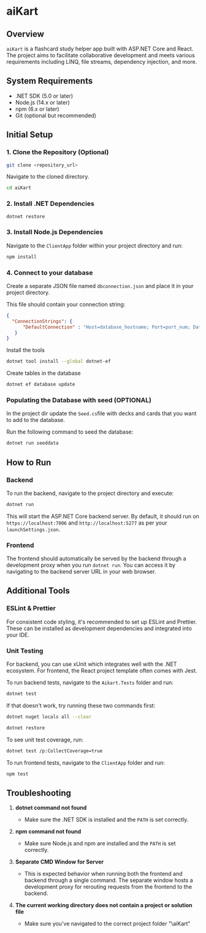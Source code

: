 # aiKart

## Overview

`aiKart` is a flashcard study helper app built with ASP.NET Core and React. The project aims to facilitate collaborative development and meets various requirements including LINQ, file streams, dependency injection, and more.

## System Requirements

- .NET SDK (5.0 or later)
- Node.js (14.x or later)
- npm (6.x or later)
- Git (optional but recommended)

## Initial Setup

### 1. Clone the Repository (Optional)

```bash
git clone <repository_url>
```

Navigate to the cloned directory.

```bash
cd aiKart
```

### 2. Install .NET Dependencies

```bash
dotnet restore
```

### 3. Install Node.js Dependencies

Navigate to the `ClientApp` folder within your project directory and run:

```bash
npm install
```

### 4. Connect to your database

Create a separate JSON file named `dbconnection.json` and place it in your project directory.

This file should contain your connection string:

```json
{
  "ConnectionStrings": {
      "DefaultConnection" : "Host=database_hostname; Port=port_num; Database=database_name; Username=database_username; Password=password"
   }
}
```

Install the tools

```bash
dotnet tool install --global dotnet-ef
```

Create tables in the database

```bash
dotnet ef database update
```

### Populating the Database with seed (OPTIONAL)

In the project dir update the `Seed.cs`file with decks and cards that you want to add to the database.

Run the following command to seed the database:

```bash
dotnet run seeddata
```

## How to Run

### Backend

To run the backend, navigate to the project directory and execute:

```bash
dotnet run
```

This will start the ASP.NET Core backend server. By default, it should run on `https://localhost:7006` and `http://localhost:5277` as per your `launchSettings.json`.

### Frontend

The frontend should automatically be served by the backend through a development proxy when you run `dotnet run`. You can access it by navigating to the backend server URL in your web browser.

## Additional Tools

### ESLint & Prettier

For consistent code styling, it's recommended to set up ESLint and Prettier. These can be installed as development dependencies and integrated into your IDE.

### Unit Testing

For backend, you can use xUnit which integrates well with the .NET ecosystem.
For frontend, the React project template often comes with Jest.

To run backend tests, navigate to the `Aikart.Tests` folder and run:

```bash
dotnet test
```

If that doesn't work, try running these two commands first:

```bash
dotnet nuget locals all --clear

dotnet restore
```

To see unit test coverage, run:

```bash
dotnet test /p:CollectCoverage=true
```

To run frontend tests, navigate to the `ClientApp` folder and run:

```bash
npm test
```

## Troubleshooting

1. **dotnet command not found**
   - Make sure the .NET SDK is installed and the `PATH` is set correctly.
  
2. **npm command not found**
   - Make sure Node.js and npm are installed and the `PATH` is set correctly.

3. **Separate CMD Window for Server**
   - This is expected behavior when running both the frontend and backend through a single command. The separate window hosts a development proxy for rerouting requests from the frontend to the backend.

4. **The current working directory does not contain a project or solution file**
   - Make sure you've navigated to the correct project folder "\aiKart"
  